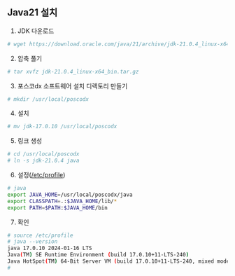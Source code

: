 ## Java21 설치

1. JDK 다운로드
```sh
# wget https://download.oracle.com/java/21/archive/jdk-21.0.4_linux-x64_bin.tar.gz  (x64 아키턱처 다운로드 URL)
```

2. 압축 풀기
```sh
# tar xvfz jdk-21.0.4_linux-x64_bin.tar.gz
```

3. 포스코dx 소프트웨어 설치 디렉토리 만들기
```sh
# mkdir /usr/local/poscodx
```

4. 설치
```sh
# mv jdk-17.0.10 /usr/local/poscodx
```

5. 링크 생성
```sh
# cd /usr/local/poscodx
# ln -s jdk-21.0.4 java
```

6. 설정([/etc/profile](https://github.com/bitacademy-poscodx09/rocky-practices/blob/main/lx/etc/profile))
```sh
# java
export JAVA_HOME=/usr/local/poscodx/java
export CLASSPATH=.:$JAVA_HOME/lib/*
export PATH=$PATH:$JAVA_HOME/bin
```

7. 확인
```sh
# source /etc/profile
# java --version
java 17.0.10 2024-01-16 LTS
Java(TM) SE Runtime Environment (build 17.0.10+11-LTS-240)
Java HotSpot(TM) 64-Bit Server VM (build 17.0.10+11-LTS-240, mixed mode, sharing)
#
```
